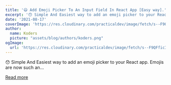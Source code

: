 ```yaml
---
title: '😃 Add Emoji Picker To An Input Field In React App [Easy way].'
excerpt: '😯 Simple And Easiest way to add an emoji picker to your React app.   Emojis are now such an...'
date: '2021-08-17'
coverImage: 'https://res.cloudinary.com/practicaldev/image/fetch/s--F9QFficI--/c_imagga_scale,f_auto,fl_progressive,h_420,q_auto,w_1000/https://dev-to-uploads.s3.amazonaws.com/uploads/articles/n6rvr3e8e8ksrfgfrxa1.png'
author:
  name: Koders
  picture: "assets/blog/authors/koders.png"
ogImage:
  url: 'https://res.cloudinary.com/practicaldev/image/fetch/s--F9QFficI--/c_imagga_scale,f_auto,fl_progressive,h_420,q_auto,w_1000/https://dev-to-uploads.s3.amazonaws.com/uploads/articles/n6rvr3e8e8ksrfgfrxa1.png'
---
```


😯 Simple And Easiest way to add an emoji picker to your React app.   Emojis are now such an...

[Read more](https://dev.to/chetan_atrawalkar/add-emoji-picker-to-an-input-field-in-react-app-easy-way-4g4e)
